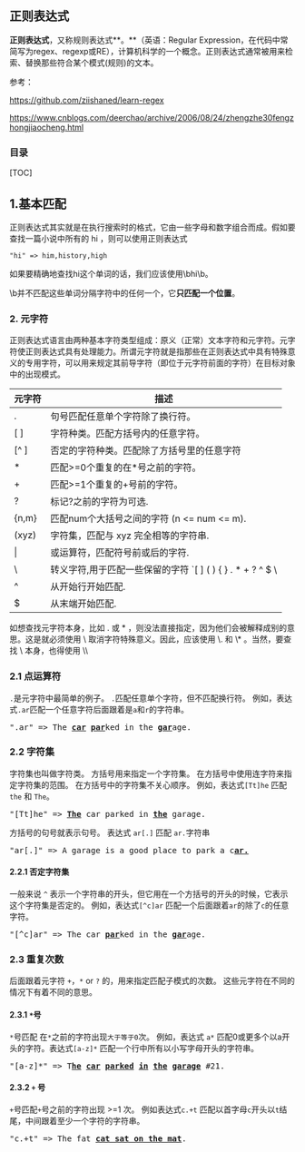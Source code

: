 ## 正则表达式

**正则表达式**，又称规则表达式**。**（英语：Regular Expression，在代码中常简写为regex、regexp或RE），计算机科学的一个概念。正则表达式通常被用来检索、替换那些符合某个模式(规则)的文本。

参考：

<https://github.com/ziishaned/learn-regex>

<https://www.cnblogs.com/deerchao/archive/2006/08/24/zhengzhe30fengzhongjiaocheng.html>

### 目录

[TOC]

## 1.基本匹配

正则表达式其实就是在执行搜索时的格式，它由一些字母和数字组合而成。假如要查找一篇小说中所有的 hi ，则可以使用正则表达式

```
"hi" => him,history,high
```

如果要精确地查找hi这个单词的话，我们应该使用\bhi\b。

\b并不匹配这些单词分隔字符中的任何一个，它**只匹配一个位置**。

### 2. 元字符

正则表达式语言由两种基本字符类型组成：原义（正常）文本字符和元字符。元字符使正则表达式具有处理能力。所谓元字符就是指那些在正则表达式中具有特殊意义的专用字符，可以用来规定其前导字符（即位于元字符前面的字符）在目标对象中的出现模式。 

| 元字符 | 描述                                                         |
| ------ | ------------------------------------------------------------ |
| .      | 句号匹配任意单个字符除了换行符。                             |
| [ ]    | 字符种类。匹配方括号内的任意字符。                           |
| [^ ]   | 否定的字符种类。匹配除了方括号里的任意字符                   |
| *      | 匹配>=0个重复的在*号之前的字符。                             |
| +      | 匹配>=1个重复的+号前的字符。                                 |
| ?      | 标记?之前的字符为可选.                                       |
| {n,m}  | 匹配num个大括号之间的字符 (n <= num <= m).                   |
| (xyz)  | 字符集，匹配与 xyz 完全相等的字符串.                         |
| \|     | 或运算符，匹配符号前或后的字符.                              |
| \      | 转义字符,用于匹配一些保留的字符 `[ ] ( ) { } . * + ? ^ $ \ |` |
| ^      | 从开始行开始匹配.                                            |
| $      | 从末端开始匹配.                                              |

如想查找元字符本身，比如 . 或  * ，则没法直接指定，因为他们会被解释成别的意思。这是就必须使用 \ 取消字符特殊意义。因此，应该使用  \\. 和 \\* 。当然，要查找 \\ 本身，也得使用 \\\

### 2.1 点运算符

`.`是元字符中最简单的例子。 `.`匹配任意单个字符，但不匹配换行符。 例如，表达式`.ar`匹配一个任意字符后面跟着是`a`和`r`的字符串。

<pre>
".ar" => The <a href="#learn-regex"><strong>car</strong></a> <a href="#learn-regex"><strong>par</strong></a>ked in the <a href="#learn-regex"><strong>gar</strong></a>age.
</pre>

### 2.2 字符集

字符集也叫做字符类。 方括号用来指定一个字符集。 在方括号中使用连字符来指定字符集的范围。 在方括号中的字符集不关心顺序。 例如，表达式`[Tt]he` 匹配 `the` 和 `The`。

<pre>
"[Tt]he" => <a href="#learn-regex"><strong>The</strong></a> car parked in <a href="#learn-regex"><strong>the</strong></a> garage.
</pre>

方括号的句号就表示句号。 表达式 `ar[.]` 匹配 `ar.`字符串

<pre>
"ar[.]" => A garage is a good place to park a c<a href="#learn-regex"><strong>ar.</strong></a>
</pre>

#### 2.2.1 否定字符集

一般来说 `^` 表示一个字符串的开头，但它用在一个方括号的开头的时候，它表示这个字符集是否定的。 例如，表达式`[^c]ar` 匹配一个后面跟着`ar`的除了`c`的任意字符。

<pre>
"[^c]ar" => The car <a href="#learn-regex"><strong>par</strong></a>ked in the <a href="#learn-regex"><strong>gar</strong></a>age.
</pre>

### 2.3 重复次数

后面跟着元字符 `+`，`*` or `?` 的，用来指定匹配子模式的次数。 这些元字符在不同的情况下有着不同的意思。

#### 2.3.1 `*`号

`*`号匹配 在`*`之前的字符出现`大于等于0`次。 例如，表达式 `a*` 匹配0或更多个以a开头的字符。表达式`[a-z]*` 匹配一个行中所有以小写字母开头的字符串。

<pre>
"[a-z]*" => T<a href="#learn-regex"><strong>he</strong></a> <a href="#learn-regex"><strong>car</strong></a> <a href="#learn-regex"><strong>parked</strong></a> <a href="#learn-regex"><strong>in</strong></a> <a href="#learn-regex"><strong>the</strong></a> <a href="#learn-regex"><strong>garage</strong></a> #21.
</pre>

#### 2.3.2 `+` 号

`+`号匹配`+`号之前的字符出现 >=1 次。 例如表达式`c.+t` 匹配以首字母`c`开头以`t`结尾，中间跟着至少一个字符的字符串。

<pre>
"c.+t" => The fat <a href="#learn-regex"><strong>cat sat on the mat</strong></a>.
</pre>

